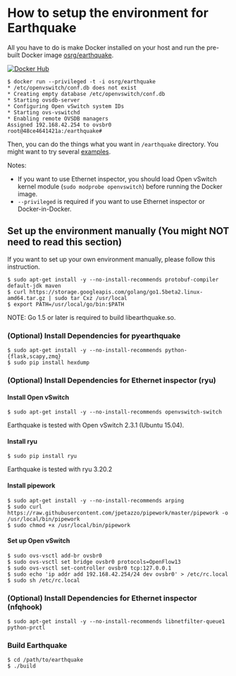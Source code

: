 # How to setup the environment for Earthquake

All you have to do is make Docker installed on your host and run the pre-built Docker image [osrg/earthquake](https://registry.hub.docker.com/u/osrg/earthquake/).

[![Docker Hub](http://dockeri.co/image/osrg/earthquake)](https://registry.hub.docker.com/u/osrg/earthquake/)

    
    $ docker run --privileged -t -i osrg/earthquake
	* /etc/openvswitch/conf.db does not exist
	* Creating empty database /etc/openvswitch/conf.db
	* Starting ovsdb-server
	* Configuring Open vSwitch system IDs
	* Starting ovs-vswitchd
	* Enabling remote OVSDB managers
	Assigned 192.168.42.254 to ovsbr0
	root@48ce4641421a:/earthquake#
    
Then, you can do the things what you want in `/earthquake` directory.
You might want to try several [examples](../example).

Notes:

 * If you want to use Ethernet inspector, you should load  Open vSwitch kernel module (`sudo modprobe openvswitch`) before running the Docker image.
 * `--privileged` is required if you want to use Ethernet inspector or Docker-in-Docker.
    

## Set up the environment manually (You might NOT need to read this section)
If you want to set up your own environment manually, please follow this instruction.

	$ sudo apt-get install -y --no-install-recommends protobuf-compiler default-jdk maven
    $ curl https://storage.googleapis.com/golang/go1.5beta2.linux-amd64.tar.gz | sudo tar Cxz /usr/local 
    $ export PATH=/usr/local/go/bin:$PATH 

NOTE: Go 1.5 or later is required to build libearthquake.so.

### (Optional) Install Dependencies for pyearthquake
    
	$ sudo apt-get install -y --no-install-recommends python-{flask,scapy,zmq}
    $ sudo pip install hexdump
    
### (Optional) Install Dependencies for Ethernet inspector (ryu)
#### Install Open vSwitch
    
    $ sudo apt-get install -y --no-install-recommends openvswitch-switch
    
Earthquake is tested with Open vSwitch 2.3.1 (Ubuntu 15.04).

#### Install ryu
    
    $ sudo pip install ryu
    
Earthquake is tested with ryu 3.20.2

#### Install pipework
    
    $ sudo apt-get install -y --no-install-recommends arping
    $ sudo curl https://raw.githubusercontent.com/jpetazzo/pipework/master/pipework -o /usr/local/bin/pipework
    $ sudo chmod +x /usr/local/bin/pipework
    

#### Set up Open vSwitch
	
    $ sudo ovs-vsctl add-br ovsbr0
    $ sudo ovs-vsctl set bridge ovsbr0 protocols=OpenFlow13
    $ sudo ovs-vsctl set-controller ovsbr0 tcp:127.0.0.1
    $ sudo echo 'ip addr add 192.168.42.254/24 dev ovsbr0' > /etc/rc.local
    $ sudo sh /etc/rc.local

### (Optional) Install Dependencies for Ethernet inspector (nfqhook)
    
    $ sudo apt-get install -y --no-install-recommends libnetfilter-queue1 python-prctl
    
### Build Earthquake
    
    $ cd /path/to/earthquake
    $ ./build
    
